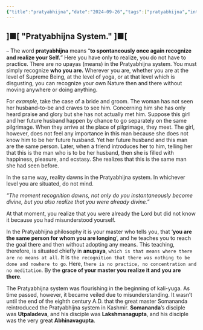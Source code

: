 ```yaml
---
{"title":"pratyabhijna","date":"2024-09-26","tags":["pratyabhijna","introduction","articles"],"publish":true,"path":"Introduction/pratyabhijna/pratyabhijñā.md","permalink":"/introduction/pratyabhijna/pratyabhijna/","PassFrontmatter":true}
---
```



## ]■[ "Pratyabhijna System." ]■[

⎯ The word **pratyabhijna** means “**to spontaneously once again recognize and realize your Self.**” Here you have only to realize, you do not have to practice. There are no upayas (means) in the Pratyabhijna system. You must simply recognize **who you are.** Wherever you are, whether you are at the level of Supreme Being, at the level of yoga, or at that level which is disgusting, you can recognize your own Nature then and there without moving anywhere or doing anything.

For *example*, take the case of a bride and groom. The woman has not seen her husband-to-be and craves to see him. Concerning him she has only heard praise and glory but she has not actually met him. Suppose this girl and her future husband happen by chance to go separately on the same pilgrimage. When they arrive at the place of pilgrimage, they meet. The girl, however, does not feel any importance in this man because she does not know him to be her future husband. Yet her future husband and this man are the same person. Later, when a friend introduces her to him, telling her that this is the man who is to be her husband, then she is filled with happiness, pleasure, and ecstasy. She realizes that this is the same man she had seen before.

In the same way, reality dawns in the Pratyabhijna system. In whichever level you are situated, do not mind.

*“The moment recognition dawns, not only do you instantaneously become divine, but you also realize that you were already divine.”*

At that moment, you realize that you were already the Lord but did not know it because you had misunderstood yourself.

In the Pratyabhijna philosophy it is your master who tells you, that ‘**you are the same person for whom you are longing**’, and he teaches you to reach the goal there and then without adopting any means. This teaching, therefore, is situated chiefly in **anupaya**, `which is that means where there are no means at all`. It is `the recognition that there was nothing to be done and nowhere to go`. Here, t`here is no practice, no concentration and no meditation`. By the **grace of your master you realize it and you are there**.

The Pratyabhijna system was flourishing in the beginning of kali-yuga. As time passed, however, it became veiled due to misunderstanding. It wasn’t until the end of the eighth century A.D. that the great master Somananda reintroduced the Pratyabhijna system in Kashmir. **Somananda**’s disciple was **Utpaladeva**, and his disciple was **Lakshmanagupta**, and his disciple was the very great **Abhinavagupta**.
